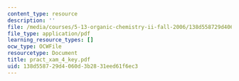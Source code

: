 ```yaml
---
content_type: resource
description: ''
file: /media/courses/5-13-organic-chemistry-ii-fall-2006/138d558729d4060d3b2831eed61f6ec3_pract_xam_4_key.pdf
file_type: application/pdf
learning_resource_types: []
ocw_type: OCWFile
resourcetype: Document
title: pract_xam_4_key.pdf
uid: 138d5587-29d4-060d-3b28-31eed61f6ec3
---
```

